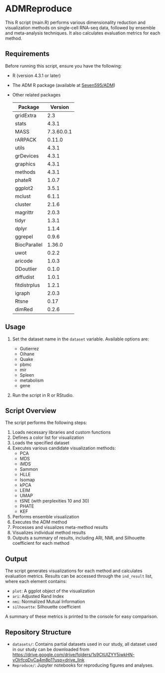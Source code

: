 # ADMReproduce

This R script (main.R) performs various dimensionality reduction and visualization methods on single-cell RNA-seq data, followed by ensemble and meta-analysis techniques. It also calculates evaluation metrics for each method.

## Requirements

Before running this script, ensure you have the following:

- R (version 4.3.1 or later)
- The ADM R package (available at [Seven595/ADM](https://github.com/Seven595/ADM))

- Other related packages

  | Package      | Version    |
  | ------------ | ---------- |
  | gridExtra    | 2.3        |
  | stats        | 4.3.1      |
  | MASS         | 7.3.60.0.1 |
  | rARPACK      | 0.11.0     |
  | utils        | 4.3.1      |
  | grDevices    | 4.3.1      |
  | graphics     | 4.3.1      |
  | methods      | 4.3.1      |
  | phateR       | 1.0.7      |
  | ggplot2      | 3.5.1      |
  | mclust       | 6.1.1      |
  | cluster      | 2.1.6      |
  | magrittr     | 2.0.3      |
  | tidyr        | 1.3.1      |
  | dplyr        | 1.1.4      |
  | ggrepel      | 0.9.6      |
  | BiocParallel | 1.36.0     |
  | uwot         | 0.2.2      |
  | aricode      | 1.0.3      |
  | DDoutlier    | 0.1.0      |
  | diffudist    | 1.0.1      |
  | fitdistrplus | 1.2.1      |
  | igraph       | 2.0.3      |
  | Rtsne        | 0.17       |
  | dimRed       | 0.2.6      |

## Usage

1. Set the dataset name in the `dataset` variable. Available options are:
   - Gutierrez
   - Oihane
   - Quake
   - pbmc
   - mir
   - Spleen
   - metabolism
   - gene
   
2. Run the script in R or RStudio.

## Script Overview

The script performs the following steps:

1. Loads necessary libraries and custom functions
2. Defines a color list for visualization
3. Loads the specified dataset
4. Executes various candidate visualization methods:
   - PCA
   - MDS
   - iMDS
   - Sammon
   - HLLE
   - Isomap
   - kPCA
   - LEIM
   - UMAP
   - tSNE (with perplexities 10 and 30)
   - PHATE
   - KEF
5. Performs ensemble visualization
6. Executes the ADM method
7. Processes and visualizes meta-method results
8. Visualizes individual method results
9. Outputs a summary of results, including ARI, NMI, and Silhouette coefficient for each method

## Output

The script generates visualizations for each method and calculates evaluation metrics. Results can be accessed through the `ind_result` list, where each element contains:

- `plot`: A ggplot object of the visualization
- `ari`: Adjusted Rand Index
- `nmi`: Normalized Mutual Information
- `silhouette`: Silhouette coefficient

A summary of these metrics is printed to the console for easy comparison.

## Repository Structure

- `datasets/`: Contains partial datasets used in our study, all dataset used in our study can be downloaded from https://drive.google.com/drive/folders/1s9CtUIZYY5iwkHN-vOlrfcqDvCa4m8p1?usp=drive_link
- `Reproduce/`: Jupyter notebooks for reproducing figures and analyses.

  
